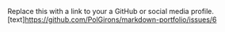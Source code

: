 Replace this with a link to your a GitHub or social media profile.
[text]https://github.com/PolGirons/markdown-portfolio/issues/6
